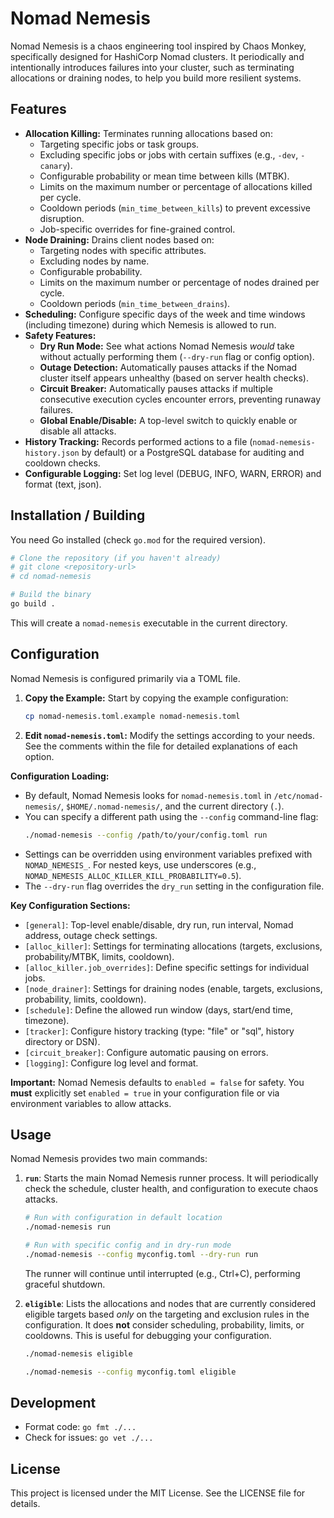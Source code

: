 # Nomad Nemesis

Nomad Nemesis is a chaos engineering tool inspired by Chaos Monkey, specifically designed for HashiCorp Nomad clusters. It periodically and intentionally introduces failures into your cluster, such as terminating allocations or draining nodes, to help you build more resilient systems.

## Features

*   **Allocation Killing:** Terminates running allocations based on:
    *   Targeting specific jobs or task groups.
    *   Excluding specific jobs or jobs with certain suffixes (e.g., `-dev`, `-canary`).
    *   Configurable probability or mean time between kills (MTBK).
    *   Limits on the maximum number or percentage of allocations killed per cycle.
    *   Cooldown periods (`min_time_between_kills`) to prevent excessive disruption.
    *   Job-specific overrides for fine-grained control.
*   **Node Draining:** Drains client nodes based on:
    *   Targeting nodes with specific attributes.
    *   Excluding nodes by name.
    *   Configurable probability.
    *   Limits on the maximum number or percentage of nodes drained per cycle.
    *   Cooldown periods (`min_time_between_drains`).
*   **Scheduling:** Configure specific days of the week and time windows (including timezone) during which Nemesis is allowed to run.
*   **Safety Features:**
    *   **Dry Run Mode:** See what actions Nomad Nemesis *would* take without actually performing them (`--dry-run` flag or config option).
    *   **Outage Detection:** Automatically pauses attacks if the Nomad cluster itself appears unhealthy (based on server health checks).
    *   **Circuit Breaker:** Automatically pauses attacks if multiple consecutive execution cycles encounter errors, preventing runaway failures.
    *   **Global Enable/Disable:** A top-level switch to quickly enable or disable all attacks.
*   **History Tracking:** Records performed actions to a file (`nomad-nemesis-history.json` by default) or a PostgreSQL database for auditing and cooldown checks.
*   **Configurable Logging:** Set log level (DEBUG, INFO, WARN, ERROR) and format (text, json).

## Installation / Building

You need Go installed (check `go.mod` for the required version).

```bash
# Clone the repository (if you haven't already)
# git clone <repository-url>
# cd nomad-nemesis

# Build the binary
go build .
```

This will create a `nomad-nemesis` executable in the current directory.

## Configuration

Nomad Nemesis is configured primarily via a TOML file.

1.  **Copy the Example:** Start by copying the example configuration:
    ```bash
    cp nomad-nemesis.toml.example nomad-nemesis.toml
    ```
2.  **Edit `nomad-nemesis.toml`:** Modify the settings according to your needs. See the comments within the file for detailed explanations of each option.

**Configuration Loading:**

*   By default, Nomad Nemesis looks for `nomad-nemesis.toml` in `/etc/nomad-nemesis/`, `$HOME/.nomad-nemesis/`, and the current directory (`.`).
*   You can specify a different path using the `--config` command-line flag:
    ```bash
    ./nomad-nemesis --config /path/to/your/config.toml run
    ```
*   Settings can be overridden using environment variables prefixed with `NOMAD_NEMESIS_`. For nested keys, use underscores (e.g., `NOMAD_NEMESIS_ALLOC_KILLER_KILL_PROBABILITY=0.5`).
*   The `--dry-run` flag overrides the `dry_run` setting in the configuration file.

**Key Configuration Sections:**

*   `[general]`: Top-level enable/disable, dry run, run interval, Nomad address, outage check settings.
*   `[alloc_killer]`: Settings for terminating allocations (targets, exclusions, probability/MTBK, limits, cooldown).
*   `[alloc_killer.job_overrides]`: Define specific settings for individual jobs.
*   `[node_drainer]`: Settings for draining nodes (enable, targets, exclusions, probability, limits, cooldown).
*   `[schedule]`: Define the allowed run window (days, start/end time, timezone).
*   `[tracker]`: Configure history tracking (type: "file" or "sql", history directory or DSN).
*   `[circuit_breaker]`: Configure automatic pausing on errors.
*   `[logging]`: Configure log level and format.

**Important:** Nomad Nemesis defaults to `enabled = false` for safety. You **must** explicitly set `enabled = true` in your configuration file or via environment variables to allow attacks.

## Usage

Nomad Nemesis provides two main commands:

1.  **`run`**: Starts the main Nomad Nemesis runner process. It will periodically check the schedule, cluster health, and configuration to execute chaos attacks.
    ```bash
    # Run with configuration in default location
    ./nomad-nemesis run

    # Run with specific config and in dry-run mode
    ./nomad-nemesis --config myconfig.toml --dry-run run
    ```
    The runner will continue until interrupted (e.g., Ctrl+C), performing graceful shutdown.

2.  **`eligible`**: Lists the allocations and nodes that are currently considered eligible targets based *only* on the targeting and exclusion rules in the configuration. It does **not** consider scheduling, probability, limits, or cooldowns. This is useful for debugging your configuration.
    ```bash
    ./nomad-nemesis eligible

    ./nomad-nemesis --config myconfig.toml eligible
    ```

## Development

*   Format code: `go fmt ./...`
*   Check for issues: `go vet ./...`

## License

This project is licensed under the MIT License. See the LICENSE file for details. 